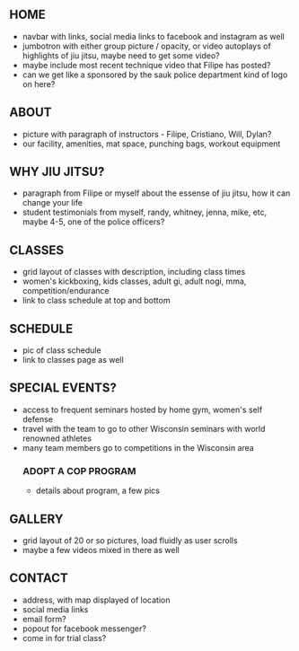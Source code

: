 ## HOME
- navbar with links, social media links to facebook and instagram as well
- jumbotron with either group picture / opacity, or video autoplays of highlights of jiu jitsu, maybe need to get some video?
- maybe include most recent technique video that Filipe has posted?
- can we get like a sponsored by the sauk police department kind of logo on here?

## ABOUT
- picture with paragraph of instructors - Filipe, Cristiano, Will, Dylan?
- our facility, amenities, mat space, punching bags, workout equipment

## WHY JIU JITSU?
- paragraph from Filipe or myself about the essense of jiu jitsu, how it can change your life
- student testimonials from myself, randy, whitney, jenna, mike, etc, maybe 4-5, one of the police officers?

## CLASSES
- grid layout of classes with description, including class times
- women's kickboxing, kids classes, adult gi, adult nogi, mma, competition/endurance
- link to class schedule at top and bottom

## SCHEDULE
- pic of class schedule
- link to classes page as well

## SPECIAL EVENTS?
- access to frequent seminars hosted by home gym, women's self defense
- travel with the team to go to other Wisconsin seminars with world renowned athletes
- many team members go to competitions in the Wisconsin area
    ### ADOPT A COP PROGRAM
    - details about program, a few pics

## GALLERY
- grid layout of 20 or so pictures, load fluidly as user scrolls
- maybe a few videos mixed in there as well


## CONTACT
- address, with map displayed of location
- social media links
- email form?
- popout for facebook messenger?
- come in for trial class?

